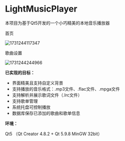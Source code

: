 # LightMusicPlayer
本项目为基于Qt5开发的一个小巧精美的本地音乐播放器

首页

![1731244117347](C:\Users\Administrator\Desktop\Qt5-MusicPlayer-master\README.assets\1731244117347.png)

歌曲设置

![1731244244966](C:\Users\Administrator\Desktop\Qt5-MusicPlayer-master\README.assets\1731244244966.png)



**已实现的目标：**

- 界面精美且支持自定义背景
- 支持播放的音乐格式：.mp3文件、.flac文件、.mpga文件
- 支持解析并展示歌词文件（.lrc文件）
- 支持歌单管理
- 系统托盘可控制播放
- 数据库保存已添加的歌曲和歌单信息

  

**环境：**

Qt5 （Qt Creator 4.8.2 + Qt 5.9.8 MinGW 32bit）  
